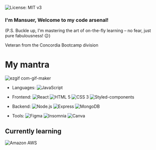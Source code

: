 ![License: MIT v3](https://img.shields.io/badge/Developer-FullStack-red.svg)

### I'm Mansuer, Welcome to my code arsenal!
(P.S. Buckle up, I'm mastering the art of on-the-fly learning – no fear, just pure fabulousness! 😉)

Veteran from the Concordia Bootcamp division

<h1>My mantra</h1>

![ezgif com-gif-maker](https://github.com/Mansurmohamed/Mansurmohamed/assets/77082103/35f1e78f-f7b3-4ef7-a26c-aaed091da80c)



- Languages:
  ![JavaScript](https://img.shields.io/badge/-JavaScript-000?&logo=javascript)


- Frontend:
  ![React](https://img.shields.io/badge/-React-000?&logo=react)
  ![HTML 5](https://img.shields.io/badge/-HTML%205-000?&logo=html5)
  ![CSS 3](https://img.shields.io/badge/-CSS%203-000?&logo=css3)
  ![Styled-components](https://img.shields.io/badge/-Styled%20components-000?&logo=styled-components)

- Backend:
  ![Node.js](https://img.shields.io/badge/-Node.js-000?&logo=node.js)
  ![Express](https://img.shields.io/badge/-Express-000?&logo=express)
  ![MongoDB](https://img.shields.io/badge/-MongoDB-000?&logo=mongodb)


- Tools:
  ![Figma](https://img.shields.io/badge/-Figma-000?&logo=figma)
  ![Insomnia](https://img.shields.io/badge/-Insomnia-000?&logo=insomnia)
  ![Canva](https://img.shields.io/badge/-Canva-000?&logo=canva)

## Currently learning
 ![Amazon AWS](https://img.shields.io/badge/-AWS-000?&logo=amazon-aws)

